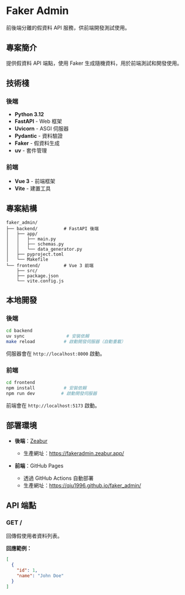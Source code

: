 # Faker Admin

前後端分離的假資料 API 服務，供前端開發測試使用。

## 專案簡介
提供假資料 API 端點，使用 Faker 生成隨機資料，用於前端測試和開發使用。

## 技術棧

### 後端
- **Python 3.12**
- **FastAPI** - Web 框架
- **Uvicorn** - ASGI 伺服器
- **Pydantic** - 資料驗證
- **Faker** - 假資料生成
- **uv** - 套件管理

### 前端
- **Vue 3** - 前端框架
- **Vite** - 建置工具

## 專案結構

```
faker_admin/
├── backend/          # FastAPI 後端
│   ├── app/
│   │   ├── main.py
│   │   ├── schemas.py
│   │   └── data_generator.py
│   ├── pyproject.toml
│   └── Makefile
└── frontend/         # Vue 3 前端
    ├── src/
    ├── package.json
    └── vite.config.js
```

## 本地開發

### 後端

```bash
cd backend
uv sync                # 安裝依賴
make reload           # 啟動開發伺服器（自動重載）
```

伺服器會在 `http://localhost:8000` 啟動。

### 前端

```bash
cd frontend
npm install           # 安裝依賴
npm run dev          # 啟動開發伺服器
```

前端會在 `http://localhost:5173` 啟動。

## 部署環境

- **後端**：[Zeabur](https://zeabur.com)
  - 生產網址：https://fakeradmin.zeabur.app/

- **前端**：GitHub Pages
  - 透過 GitHub Actions 自動部署
  - 生產網址：https://qiu1996.github.io/faker_admin/

## API 端點

### GET /

回傳假使用者資料列表。

**回應範例：**
```json
[
  {
    "id": 1,
    "name": "John Doe"
  }
]
```
